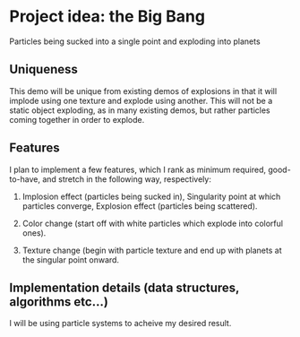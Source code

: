 # Project idea: the Big Bang

Particles being sucked into a single point and exploding into planets

## Uniqueness 

This demo will be unique from existing demos of explosions in that it 
will implode using one texture and explode using another. This will not 
be a static object exploding, as in many existing demos, but rather particles 
coming together in order to explode. 

## Features

I plan to implement a few features, which I rank as minimum required, 
good-to-have, and stretch in the following way, respectively:

1. Implosion effect (particles being sucked in),
   Singularity point at which particles converge,
   Explosion effect (particles being scattered).

2. Color change (start off with white particles which explode into colorful ones).

3. Texture change (begin with particle texture and end up with planets at the 
   singular point onward.
   
## Implementation details (data structures, algorithms etc...)

I will be using particle systems to acheive my desired result.


